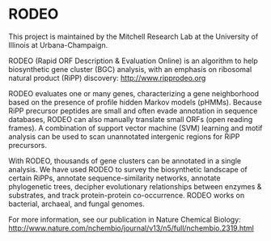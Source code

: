 # RODEO
This project is maintained by the Mitchell Research Lab at the University of Illinois at Urbana-Champaign. 

RODEO (Rapid ORF Description &amp; Evaluation Online) is an algorithm to help biosynthetic gene cluster (BGC) analysis, with an emphasis on ribosomal natural product (RiPP) discovery: http://www.ripprodeo.org

RODEO evaluates one or many genes, characterizing a gene neighborhood based on the presence of profile hidden Markov models (pHMMs). Because RiPP precursor peptides are small and often evade annotation in sequence databases, RODEO can also manually translate small ORFs (open reading frames). A combination of support vector machine (SVM) learning and motif analysis can be used to scan unannotated intergenic regions for RiPP precursors.

With RODEO, thousands of gene clusters can be annotated in a single analysis. We have used RODEO to survey the biosynthetic landscape of certain RiPPs, annotate sequence-similarity networks, annotate phylogenetic trees, decipher evolutionary relationships between enzymes & substrates, and track protein-protein co-occurrence. RODEO works on bacterial, archaeal, and fungal genomes.

For more information, see our publication in Nature Chemical Biology: http://www.nature.com/nchembio/journal/v13/n5/full/nchembio.2319.html
